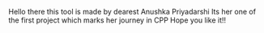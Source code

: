 Hello there this tool is made by dearest Anushka Priyadarshi
Its her one of the first project which marks her journey in CPP 
Hope you like it!!

